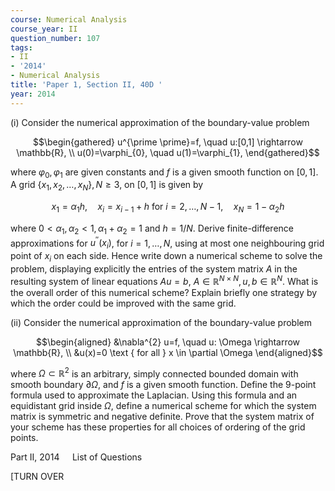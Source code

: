 ```yaml
---
course: Numerical Analysis
course_year: II
question_number: 107
tags:
- II
- '2014'
- Numerical Analysis
title: 'Paper 1, Section II, 40D '
year: 2014
---
```




(i) Consider the numerical approximation of the boundary-value problem

$$\begin{gathered}
u^{\prime \prime}=f, \quad u:[0,1] \rightarrow \mathbb{R}, \\
u(0)=\varphi_{0}, \quad u(1)=\varphi_{1},
\end{gathered}$$

where $\varphi_{0}, \varphi_{1}$ are given constants and $f$ is a given smooth function on $[0,1]$. A grid $\left\{x_{1}, x_{2}, \ldots, x_{N}\right\}, N \geqslant 3$, on $[0,1]$ is given by

$$x_{1}=\alpha_{1} h, \quad x_{i}=x_{i-1}+h \text { for } i=2, \ldots, N-1, \quad x_{N}=1-\alpha_{2} h$$

where $0<\alpha_{1}, \alpha_{2}<1, \alpha_{1}+\alpha_{2}=1$ and $h=1 / N$. Derive finite-difference approximations for $u^{\prime \prime}\left(x_{i}\right)$, for $i=1, \ldots, N$, using at most one neighbouring grid point of $x_{i}$ on each side. Hence write down a numerical scheme to solve the problem, displaying explicitly the entries of the system matrix $A$ in the resulting system of linear equations $A u=b$, $A \in \mathbb{R}^{N \times N}, u, b \in \mathbb{R}^{N}$. What is the overall order of this numerical scheme? Explain briefly one strategy by which the order could be improved with the same grid.

(ii) Consider the numerical approximation of the boundary-value problem

$$\begin{aligned}
&\nabla^{2} u=f, \quad u: \Omega \rightarrow \mathbb{R}, \\
&u(x)=0 \text { for all } x \in \partial \Omega
\end{aligned}$$

where $\Omega \subset \mathbb{R}^{2}$ is an arbitrary, simply connected bounded domain with smooth boundary $\partial \Omega$, and $f$ is a given smooth function. Define the 9-point formula used to approximate the Laplacian. Using this formula and an equidistant grid inside $\Omega$, define a numerical scheme for which the system matrix is symmetric and negative definite. Prove that the system matrix of your scheme has these properties for all choices of ordering of the grid points.

Part II, $2014 \quad$ List of Questions

[TURN OVER